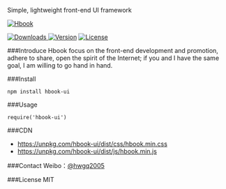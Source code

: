 Simple, lightweight front-end UI framework

[![Hbook](http://www.bookcss.com/docs/images/banner.jpg)](http://www.bookcss.com)

<p align="left">
<a href="https://www.npmjs.com/package/hbook-ui"><img src="https://img.shields.io/npm/dt/hbook-ui.svg" alt="Downloads"> </a><a href="https://www.npmjs.com/package/hbook-ui"><img src="https://img.shields.io/npm/v/hbook-ui.svg" alt="Version"></a> <a href="https://www.npmjs.com/package/hbook-ui"><img src="https://img.shields.io/npm/l/hbook-ui.svg" alt="License"></a>
</p>

###Introduce
Hbook focus on the front-end development and promotion, adhere to share, open the spirit of the Internet; if you and I have the same goal, I am willing to go hand in hand.

###Install
```
npm install hbook-ui  
```

###Usage
```
require('hbook-ui') 
```
###CDN

- https://unpkg.com/hbook-ui/dist/css/hbook.min.css
- https://unpkg.com/hbook-ui/dist/js/hbook.min.js

###Contact
Weibo：[@hwgq2005](http://www.weibo.com/hwgq2005) 

###License
MIT